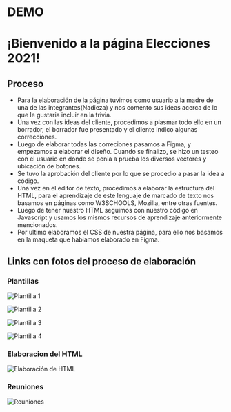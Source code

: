 # DEMO

# ¡Bienvenido a la página Elecciones 2021!

## Proceso
- Para la elaboración de la página tuvimos como usuario a la madre de una de las integrantes(Nadieza) y nos comento sus ideas acerca de lo que le gustaria incluir en la trivia.
- Una vez con las ideas del cliente, procedimos a plasmar todo ello en un borrador, el borrador fue presentado y el cliente indico algunas correcciones.
- Luego de elaborar todas las correciones pasamos a Figma, y empezamos a elaborar el diseño. Cuando se finalizo, se hizo un testeo con el usuario en donde se ponia a prueba los diversos vectores y ubicación de botones.
- Se tuvo la aprobación del cliente por lo que se procedio a pasar la idea a código.
- Una vez en el editor de texto, procedimos a elaborar la estructura del HTML, para el aprendizaje de este lenguaje de marcado de texto nos basamos en páginas como W3SCHOOLS, Mozilla, entre otras fuentes.
- Luego de tener nuestro HTML seguimos con nuestro código en Javascript y usamos los mismos recursos de aprendizaje anteriormente mencionados.
- Por ultimo elaboramos el CSS de nuestra página, para ello nos basamos en la maqueta que habiamos elaborado en Figma.

## Links con fotos del proceso de elaboración

### Plantillas
![Plantilla 1](https://i.imgur.com/ltz4U5K.jpg)

![Plantilla 2](https://i.imgur.com/1vSCYTS.jpg)

![Plantilla 3](https://i.imgur.com/NG7xe9Y.jpg)

![Plantilla 4](https://i.imgur.com/xu5WJZl.jpg)

### Elaboracion del HTML

![Elaboración de HTML](https://i.imgur.com/xu5WJZl.jpg)

### Reuniones

![Reuniones](https://i.imgur.com/k2lt4CX.jpg)
